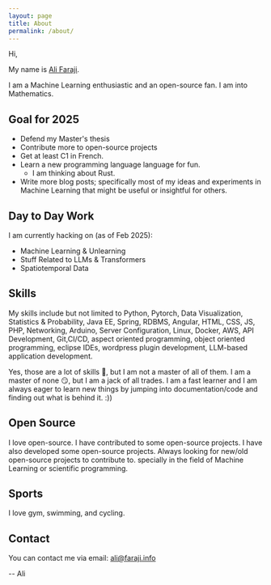 ```yaml
---
layout: page
title: About
permalink: /about/
---
```


Hi,

My name is [Ali Faraji](https://faraji.info/).

I am a Machine Learning enthusiastic and an open-source fan. I am into Mathematics.

## Goal for 2025

- Defend my Master's thesis
- Contribute more to open-source projects
- Get at least C1 in French.
- Learn a new programming language language for fun.
  - I am thinking about Rust.
- Write more blog posts; specifically most of my ideas and experiments in Machine Learning that might be useful or insightful for others.

## Day to Day Work

I am currently hacking on (as of Feb 2025):

- Machine Learning & Unlearning
- Stuff Related to LLMs & Transformers
- Spatiotemporal Data

## Skills

My skills include but not limited to Python, Pytorch, Data Visualization, Statistics & Probability, Java EE, Spring, RDBMS, Angular, HTML, CSS, JS, PHP, Networking, Arduino, Server Configuration, Linux, Docker, AWS, API Development, Git,CI/CD, aspect oriented programming, object oriented programming, eclipse IDEs, wordpress plugin development, LLM-based application development.

Yes, those are a lot of skills 🤯, but I am not a master of all of them. I am a master of none 😏, but I am a jack of all trades. I am a fast learner and I am always eager to learn new things by jumping into documentation/code and finding out what is behind it. :))

## Open Source

I love open-source. I have contributed to some open-source projects. I have also developed some open-source projects. Always looking for new/old open-source projects to contribute to. specially in the field of Machine Learning or scientific programming.

## Sports

I love gym, swimming, and cycling.

## Contact

You can contact me via email: [ali@faraji.info](mailto:ali@faraji.info)

-- Ali
